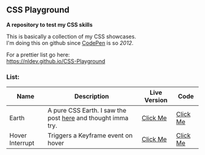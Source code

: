 <link rel="shortcut icon" type="image/x-icon" href="https://nulldev.org/img/nl.png" />

## CSS Playground

**A repository to test my CSS skills**

This is basically a collection of my CSS showcases. <br>
I'm doing this on github since <a target="_blank" href="https://codepen.io">CodePen</a> is so *2012*.

For a prettier list go here: <br>
<a target="_blank" href="https://nldev.github.io/CSS-Playground">https://nldev.github.io/CSS-Playground</a>

### List:

| Name | Description | Live Version | Code |
|----------|-----------------|------------------|----------|
| Earth | A pure CSS Earth. I saw the post <a target="_blank" href="https://www.facebook.com/ProgrammersCreateLife/photos/a.241809332534619.55240.241806149201604/1458446667537540/?type=3&theater">here</a> and thought imma try. | <a target="_blank" href="https://nldev.github.io/CSS-Playground/earth/">Click Me</a> | <a target="_blank" href="https://github.com/NLDev/CSS-Playground/tree/master/earth">Click Me</a> |
| Hover Interrupt | Triggers a Keyframe event on hover | <a target="_blank" href="https://nldev.github.io/CSS-Playground/hover_interrupt/">Click Me</a> | <a target="_blank" href="https://github.com/NLDev/CSS-Playground/tree/master/hover_interrupt">Click Me</a> |
